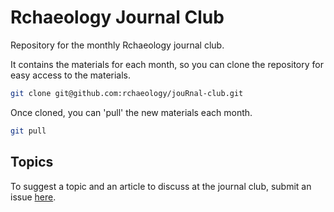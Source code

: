 # Rchaeology Journal Club

Repository for the monthly Rchaeology journal club.

It contains the materials for each month, so you can clone the repository for easy access to the materials.

```bash
git clone git@github.com:rchaeology/jouRnal-club.git
```

Once cloned, you can 'pull' the new materials each month.

```bash
git pull
```

## Topics

To suggest a topic and an article to discuss at the journal club, submit an issue [here](https://github.com/rchaeology/jouRnal-club/issues/new?assignees=&labels=&template=suggest-a-topic.md&title=).
